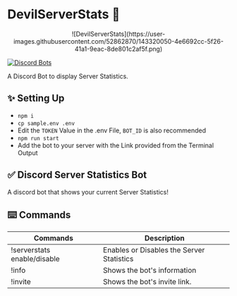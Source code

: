 # DevilServerStats 👤

<center>![DevilServerStats](https://user-images.githubusercontent.com/52862870/143320050-4e6692cc-5f26-41a1-9eac-8de801c2af5f.png)</center>

[![Discord Bots](https://top.gg/api/widget/913155497220272188.svg)](https://top.gg/bot/913155497220272188)

A Discord Bot to display Server Statistics.  

## ✨ Setting Up
- ```npm i ```
- ```cp sample.env .env```
- Edit the ```TOKEN``` Value in the .env File, ```BOT_ID``` is also recommended
- ```npm run start ```
- Add the bot to your server with the Link provided from the Terminal Output

## ✅ Discord Server Statistics Bot
A discord bot that shows your current Server Statistics!
## ⌨️ Commands
| Commands  | Description |
| ------------- | ------------- |
| !serverstats enable/disable | Enables or Disables the Server Statistics |
| !info | Shows the bot's information |
| !invite | Shows the bot's invite link. |
